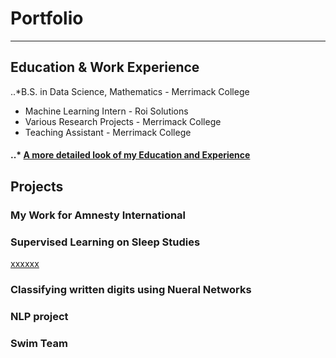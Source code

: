 # Portfolio
---

## Education & Work Experience
..*B.S. in Data Science, Mathematics -  Merrimack College

- Machine Learning Intern - Roi Solutions
- Various Research Projects - Merrimack College
- Teaching Assistant - Merrimack College

#### ..* [A more detailed look of my Education and Experience](https://resume.com)

## Projects
### My Work for Amnesty International
 
### Supervised Learning on Sleep Studies

[xxxxxx](https://www.google.com "yyyyy")

### Classifying written digits using Nueral Networks


### NLP project

### Swim Team

